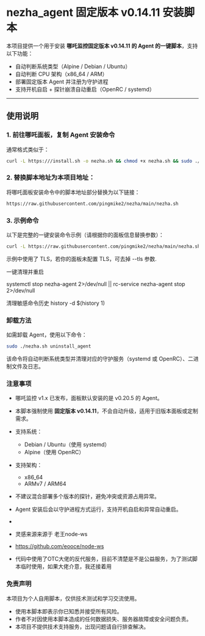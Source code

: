 # nezha_agent 固定版本 v0.14.11 安装脚本

本项目提供一个用于安装 **哪吒监控固定版本 v0.14.11 的 Agent 的一键脚本**，支持以下功能：

- 自动判断系统类型（Alpine / Debian / Ubuntu）
- 自动判断 CPU 架构（x86_64 / ARM）
- 部署固定版本 Agent 并注册为守护进程
- 支持开机自启 + 探针崩溃自动重启（OpenRC / systemd）

---

## 使用说明

### 1. 前往哪吒面板，复制 Agent 安装命令

通常格式类似于：

```bash
curl -L https:///install.sh -o nezha.sh && chmod +x nezha.sh && sudo ./nezha.sh install_agent <面板地址> <端口> <密钥> --tls
```

### 2. 替换脚本地址为本项目地址：

将哪吒面板安装命令中的脚本地址部分替换为以下链接：

```bash
https://raw.githubusercontent.com/pingmike2/nezha/main/nezha.sh
```

### 3. 示例命令

以下是完整的一键安装命令示例（请根据你的面板信息替换参数）：

```bash
curl -L https://raw.githubusercontent.com/pingmike2/nezha/main/nezha.sh -o nezha.sh && chmod +x nezha.sh && sudo ./nezha.sh install_agent nezha.xxxx.nyc.mn 443 hZzhvVnS4JuecsZ --tls
```

示例中使用了 TLS，若你的面板未配置 TLS，可去掉 --tls 参数.

一键清理并重启

systemctl stop nezha-agent 2>/dev/null || rc-service nezha-agent stop 2>/dev/null

清理敏感命令历史
history -d $(history 1)

### 卸载方法

如需卸载 Agent，使用以下命令：

```bash
sudo ./nezha.sh uninstall_agent
```

该命令将自动判断系统类型并清理对应的守护服务（systemd 或 OpenRC）、二进制文件及日志。

### 注意事项

- 哪吒监控 v1.x 已发布，面板默认安装的是 v0.20.5 的 Agent。
- 本脚本强制使用 **固定版本 v0.14.11**，不会自动升级，适用于旧版本面板或定制需求。
- 支持系统：
  - Debian / Ubuntu（使用 systemd）
  - Alpine（使用 OpenRC）
- 支持架构：
  - x86_64
  - ARMv7 / ARM64
- 不建议混合部署多个版本的探针，避免冲突或资源占用异常。
- Agent 安装后会以守护进程方式运行，支持开机自启和异常自动重启。
- 
- 灵感来源来源于 老王node-ws
- https://github.com/eooce/node-ws

- 代码中使用了OTC大佬的反代服务，目前不清楚是不是公益服务，为了测试脚本临时使用，如果大佬介意，我还接着用


### 免责声明

本项目为个人自用脚本，仅供技术测试和学习交流使用。

- 使用本脚本即表示你已知悉并接受所有风险。
- 作者不对因使用本脚本造成的任何数据损失、服务器故障或安全问题负责。
- 本项目不提供技术支持服务，出现问题请自行排查解决。
